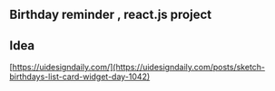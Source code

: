 
## Birthday reminder , react.js project


## Idea
[https://uidesigndaily.com/](https://uidesigndaily.com/posts/sketch-birthdays-list-card-widget-day-1042)
